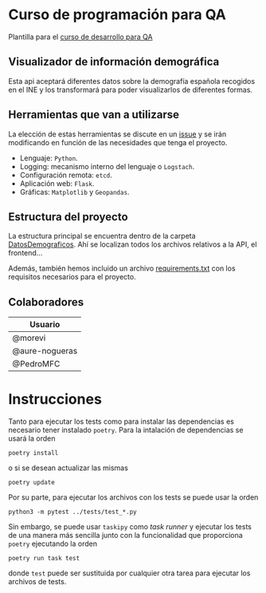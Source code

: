# Curso de programación para QA

Plantilla para el [curso de desarrollo para QA](https://jj.github.io/curso-tdd)

## Visualizador de información demográfica

Esta api aceptará diferentes datos sobre la demografía española recogidos en el INE y los transformará para poder visualizarlos de diferentes formas.

## Herramientas que van a utilizarse

La elección de estas herramientas se discute en un [issue](https://github.com/tdd-organization-afp/tdd-provisional/issues/7) y se irán modificando en función de las necesidades que tenga el proyecto.

- Lenguaje: `Python`.
- Logging: mecanismo interno del lenguaje o `Logstach`.
- Configuración remota: `etcd`.
- Aplicación web: `Flask`.
- Gráficas: `Matplotlib` y `Geopandas`.

## Estructura del proyecto

La estructura principal se encuentra dentro de la carpeta [DatosDemograficos](https://github.com/tdd-organization-afp/DatosDemograficos/tree/master/DatosDemogr%C3%A1ficos). Ahí se localizan todos los archivos relativos a la API, el frontend...

Además, también hemos incluido un archivo [requirements.txt](https://github.com/tdd-organization-afp/DatosDemograficos/blob/master/requirements.txt) con los requisitos necesarios para el proyecto.

## Colaboradores

| Usuario |
|---------|
| @morevi  |
| @aure-nogueras  |
| @PedroMFC  |

# Instrucciones

Tanto para ejecutar los tests como para instalar las dependencias es necesario tener instalado `poetry`. Para la intalación de dependencias se usará la orden

```console
poetry install
```

o si se desean actualizar las mismas

```console
poetry update
```

Por su parte, para ejecutar los archivos con los tests se puede usar la orden

```console
python3 -m pytest ../tests/test_*.py
```

Sin embargo, se puede usar `taskipy` como *task runner* y ejecutar los tests de una manera más sencilla junto con la funcionalidad que proporciona `poetry` ejecutando la orden

```console
poetry run task test
```

donde `test` puede ser sustituida por cualquier otra tarea para ejecutar los archivos de tests.
